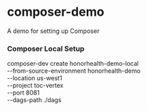 # composer-demo
A demo for setting up Composer


### Composer Local Setup

composer-dev create  honorhealth-demo-local \
    --from-source-environment honorhealth-demo \
    --location us-west1 \
    --project toc-vertex \
    --port 8081 \
    --dags-path ./dags
